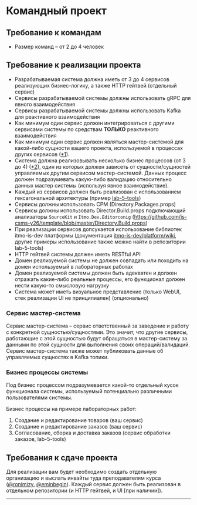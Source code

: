 # Командный проект

## Требование к командам

- Размер команд – от 2 до 4 человек

## Требование к реализации проекта

- Разрабатываемая система должна иметь от 3 до 4 сервисов реализующих бизнес-логику, а также HTTP гейтвей (отдельный сервис)
- Сервисы разрабатываемой системы должны использовать gRPC для явного взаимодействия
- Сервисы разрабатываемой системы должны использовать Kafka для реактивного взаимодействия
- Как минимум один сервис должен интегрироваться с другими сервисами системы по средствам **ТОЛЬКО** реактивного
  взаимодействия
- Как минимум один сервис должен являться мастер-системой для какой-либо сущности вашего проекта, используемой в
  процессах других сервисов ([*1](#сервис-мастер-система)).
- Система должна реализовывать несколько бизнес процессов (от 3 до 4) ([*2](#бизнес-процессы-системы)), один из которых
  должен зависеть от сущности/сущностей управляемых другим сервисом мастер-системой. Данных процесс должен подразумевать
  какую-либо валидацию относительно данных мастер системы (используя явное взаимодействие).
- Каждый из сервисов должен быть реализован с использованием гексагональной архитектуры
  (пример [lab-5-tools](https://github.com/is-csms-y26/lab-5-tools))
- Сервисы должны использовать CPM (Directory.Packages.props)
- Сервисы должны использовать Director.Build.props подключающий анализаторы `SourceKit` и `Itmo.Dev.Editorconig` (https://github.com/is-csms-y26/template/blob/master/Directory.Build.props)
- При реализации сервисов допсукается использование библиотек itmo-is-dev платформы
  (документация [itmo-is-dev/platform/wiki](https://github.com/itmo-is-dev/platform/wiki), другие примеры использование
  также можно найти в репозитории lab-5-tools)
- HTTP гейтвей системы должен иметь RESTful API
- Домен реализуемой системы не должен совпадать или походить на домен используемый в лабораторных работах
- Домен реализуемой системы должен быть адекватен и должен отражать какие-либо реальные процессы, его функционал должен
  нести какую-то смысловую нагрузку
- Система может иметь визуальное представление (только WebUI, стек реализации UI не принципиален) (опционально)

### Сервис мастер-система

Сервис мастер-система – сервис ответственный за заведение и работу с конкретной сущностью/сущностями. Это значит, что
другие сервисы, работающие с этой сущностью будут обращаться в мастер-систему за данными по этой сущности для выполнения
своих операций/валидаций. Сервис мастер-система также может публиковать данные об управляемых сущностях в Kafka топики.

### Бизнес процессы системы

Под бизнес процессом подразумевается какой-то отдельный кусок функционала системы, используемый потенциально различными
пользователями системы.

Бизнес процессы на примере лабораторных работ:

1. Создание и редактирование товаров (ваш сервис)
2. Создание и редактирование заказов (ваш сервис)
3. Согласование, сборка и доставка заказов (сервис обработки заказов, lab-5-tools)

## Требования к сдаче проекта

Для реализации вам будет необходимо создать отдельную организацию и выслать инвайты туда преподавателям курса ([@ronimizy](https://github.com/ronimizy), [@eminbegin](https://github.com/eminbegin)). Каждый сервис должен быть реализован в отдельном репозитории (и HTTP гейтвей, и UI [при наличии]).

---
